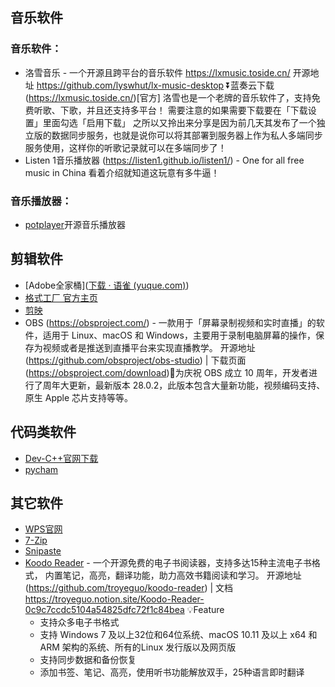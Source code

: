 ## 音乐软件

### 音乐软件：

- 洛雪音乐 - 一个开源且跨平台的音乐软件
  https://lxmusic.toside.cn/
  开源地址 https://github.com/lyswhut/lx-music-desktop
  ⏬蓝奏云下载 (https://lxmusic.toside.cn/)[官方]
  洛雪也是一个老牌的音乐软件了，支持免费听歌、下歌，并且还支持多平台！
  需要注意的如果需要下载要在「下载设置」里面勾选「启用下载」
  之所以又拎出来分享是因为前几天其发布了一个独立版的数据同步服务，也就是说你可以将其部署到服务器上作为私人多端同步服务使用，这样你的听歌记录就可以在多端同步了！
- Listen 1音乐播放器 (https://listen1.github.io/listen1/) - One for all free music in China
  看着介绍就知道这玩意有多牛逼！

### 音乐播放器：

- [potplayer](https://potplayer.daum.net/?lang=zh_CN)开源音乐播放器

## 剪辑软件

- [Adobe全家桶]([下载 · 语雀 (yuque.com)](https://www.yuque.com/books/share/205ec53c-5013-4bdb-ad02-ac96cc761203?#))
- [格式工厂 官方主页 ](http://pcgeshi.com/)
- [剪映 ](https://www.capcut.cn/)
- OBS (https://obsproject.com/) - 一款用于「屏幕录制视频和实时直播」的软件，适用于 Linux、macOS 和 Windows，主要用于录制电脑屏幕的操作，保存为视频或者是推送到直播平台来实现直播教学。 
  开源地址 (https://github.com/obsproject/obs-studio) | 下载页面
   (https://obsproject.com/download)📃为庆祝 OBS 成立 10 周年，开发者进行了周年大更新，最新版本 28.0.2，此版本包含大量新功能，视频编码支持、原生 Apple 芯片支持等等。 

## 代码类软件

- [Dev-C++官网下载](https://sourceforge.net/projects/orwelldevcpp/?source=directory)
- [pycham](https://www.jetbrains.com/)



## 其它软件

- [WPS官网 ]([WPS-支持多人在线协作编辑Word、Excel和PPT文档_WPS官方网站](https://www.wps.cn/?utm_source=xinquji))
- [7-Zip ](https://7-zip.org/)
- [Snipaste](https://github.com/Snipaste)
- [Koodo Reader](https://koodo.960960.xyz/zh) - 一个开源免费的电子书阅读器，支持多达15种主流电子书格式， 内置笔记，高亮，翻译功能，助力高效书籍阅读和学习。
  开源地址 (https://github.com/troyeguo/koodo-reader) | 
  文档  https://troyeguo.notion.site/Koodo-Reader-0c9c7ccdc5104a54825dfc72f1c84bea
  💡Feature
  - 支持众多电子书格式
  - 支持 Windows 7 及以上32位和64位系统、macOS 10.11 及以上 x64 和 ARM 架构的系统、所有的Linux 发行版以及网页版
  - 支持同步数据和备份恢复
  - 添加书签、笔记、高亮，使用听书功能解放双手，25种语言即时翻译

